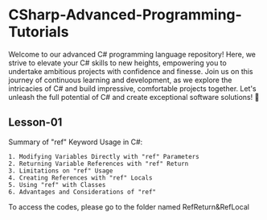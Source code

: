 # CSharp-Advanced-Programming-Tutorials
Welcome to our advanced C# programming language repository! Here, we strive to elevate your C# skills to new heights, empowering you to undertake ambitious projects with confidence and finesse. Join us on this journey of continuous learning and development, as we explore the intricacies of C# and build impressive, comfortable projects together. Let's unleash the full potential of C# and create exceptional software solutions! 🚀

## Lesson-01

Summary of "ref" Keyword Usage in C#:

    1. Modifying Variables Directly with "ref" Parameters
    2. Returning Variable References with "ref" Return
    3. Limitations on "ref" Usage
    4. Creating References with "ref" Locals
    5. Using "ref" with Classes
    6. Advantages and Considerations of "ref"

To access the codes, please go to the folder named RefReturn&RefLocal

